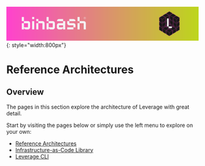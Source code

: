 ![binbash-logo](../assets/images/logos/binbash-leverage-header.png "binbash"){: style="width:800px"}

# Reference Architectures

## Overview
The pages in this section explore the architecture of Leverage with great detail.

Start by visiting the pages below or simply use the left menu to explore on your own:

* [Reference Architectures](./reference-architectures/)
* [Infrastructure-as-Code Library](./infra-as-code-library/)
* [Leverage CLI](./leverage-cli/)
